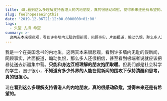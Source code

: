 ```yaml
---
title: 48.看到这么多理解支持香港人的内地朋友，真的很感动欣慰，觉得未来还是有希望的。
slug: feelhopeseeingthis
date: '2019-12-06T21:12:00.0000000+01:00'
tags:
  - 失望 支持 希望
summary: >-
  这两天本来很悲观，看到许多墙内无耻的假新闻，罔顾事实，片面报道，煽动仇恨，那么多人还很相信，甚至看到极端者说就应该把暴徒送去新疆集中营。只能和身边互相理解的朋友抱团取暖。不知道有多少外界的人能在假新闻的围攻下保持清醒和思考。
---
```

我是一个在美国念书的内地生，这两天本来很悲观，看到许多墙内无耻的假新闻，罔顾事实，片面报道，煽动仇恨，那么多人还很相信，甚至看到极端者说就应该把暴徒送去新疆集中营。**只能和身边互相理解的朋友抱团取暖**。但我们都是社会科学的学生，圈子很小，**不知道有多少外界的人能在假新闻的围攻下保持清醒和思考，真的很担心。**



现在**看到这么多理解支持香港人的内地朋友，真的很感动欣慰，觉得未来还是有希望的。**
